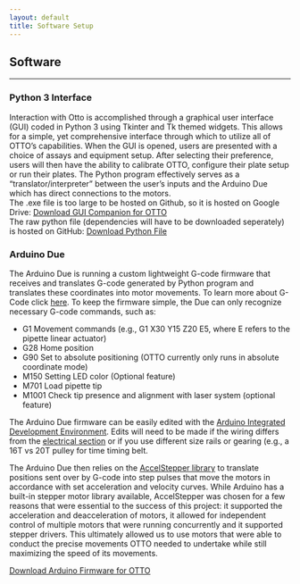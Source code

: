 ```yaml
---
layout: default
title: Software Setup
---
```

## <i class="fad fa-code"></i> Software
---

### <i class="fab fa-python"></i> Python 3 Interface 
Interaction with Otto is accomplished through a graphical user interface (GUI) coded in Python 3 using Tkinter and Tk themed widgets. This allows for a simple, yet comprehensive interface through which to utilize all of OTTO’s capabilities. When the GUI is opened, users are presented with a choice of assays and equipment setup. After selecting their preference, users will then have the ability to calibrate OTTO, configure their plate setup or run their plates. The Python program effectively serves as a “translator/interpreter” between the user’s inputs and the Arduino Due which has direct connections to the motors. 
<br>
The .exe file is too large to be hosted on Github, so it is hosted on Google Drive:
<i class="fas fa-download"></i> [Download GUI Companion for OTTO](https://drive.google.com/file/d/1X9L4cbaSNF35hstXgOUNgLfSsWjkUKPp/view?usp=sharing)
<br>
The raw python file (dependencies will have to be downloaded seperately) is hosted on GitHub:
<i class="fas fa-download"></i> [Download Python File](#)




### <i class="fas fa-microchip"></i> Arduino Due
The Arduino Due is running a custom lightweight G-code firmware that receives and translates G-code generated by Python program and translates these coordinates into motor movements. To learn more about G-Code click [here](https://reprap.org/wiki/G-code). To keep the firmware simple, the Due can only recognize necessary G-code commands, such as:
- G1 Movement commands (e.g., G1 X30 Y15 Z20 E5, where E refers to the pipette linear actuator)
- G28 Home position
- G90 Set to absolute positioning (OTTO currently only runs in absolute coordinate mode)
- M150 Setting LED color (Optional feature)
- M701 Load pipette tip
- M1001 Check tip presence and alignment with laser system (optional feature)

The Arduino Due firmware can be easily edited with the [Arduino Integrated Development Environment](https://www.arduino.cc/en/main/software). Edits will need to be made if the wiring differs from the [electrical section](https://openliquidhandler.com/electrical/) or if you use different size rails or gearing (e.g., a 16T vs 20T pulley for time timing belt. 

The Arduino Due then relies on the [AccelStepper library](https://www.airspayce.com/mikem/arduino/AccelStepper/classAccelStepper.html) to translate positions sent over by G-code into step pulses that move the motors in accordance with set acceleration and velocity curves. While Arduino has a built-in stepper motor library available, AccelStepper was chosen for a few reasons that were essential to the success of this project: it supported the acceleration and deacceleration of motors, it allowed for independent control of multiple motors that were running concurrently and it supported stepper drivers.  This ultimately allowed us to use motors that were able to conduct the precise movements OTTO needed to undertake while still maximizing the speed of its movements. 

<i class="fas fa-download"></i> [Download Arduino Firmware for OTTO](https://github.com/DrD-Flo/OTTO/blob/master/assets/download/G-code-Interpreter-OTTO-Arduino-Firmware.ino)

